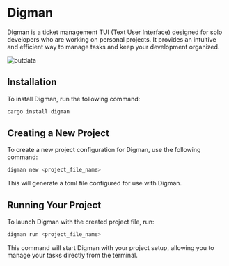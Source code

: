 # Digman
Digman is a ticket management TUI (Text User Interface) designed for solo developers who are working on personal projects.
It provides an intuitive and efficient way to manage tasks and keep your development organized.

![outdata](https://github.com/user-attachments/assets/449bbf4a-33c3-4e8d-bc79-ce69ef266f1b)

## Installation
To install Digman, run the following command:

```sh
cargo install digman
```

## Creating a New Project

To create a new project configuration for Digman, use the following command:

```bash
digman new <project_file_name>
```
This will generate a toml file configured for use with Digman.

## Running Your Project
To launch Digman with the created project file, run:

```bash
digman run <project_file_name>
```
This command will start Digman with your project setup, allowing you to manage your tasks directly from the terminal.
